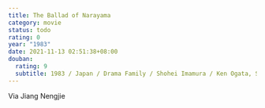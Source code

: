 ```yaml
---
title: The Ballad of Narayama
category: movie
status: todo
rating: 0
year: "1983"
date: 2021-11-13 02:51:38+08:00
douban:
  rating: 9
  subtitle: 1983 / Japan / Drama Family / Shohei Imamura / Ken Ogata, Sumiko Sakamoto
---
```


Via Jiang Nengjie
